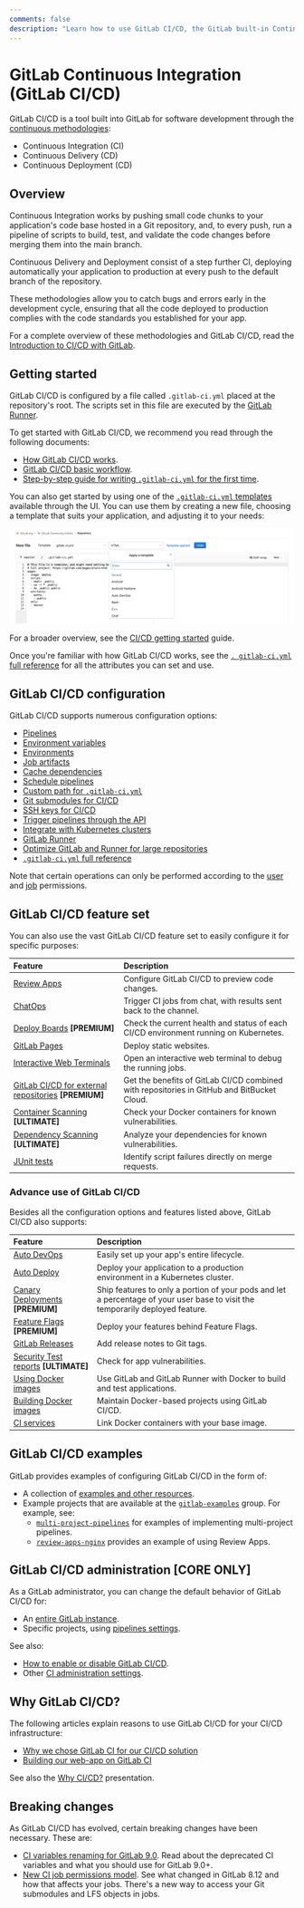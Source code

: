 ```yaml
---
comments: false
description: "Learn how to use GitLab CI/CD, the GitLab built-in Continuous Integration, Continuous Deployment, and Continuous Delivery toolset to build, test, and deploy your application."
---
```


# GitLab Continuous Integration (GitLab CI/CD)

GitLab CI/CD is a tool built into GitLab for software development
through the [continuous methodologies](introduction/index.md#introduction-to-cicd-methodologies):

- Continuous Integration (CI)
- Continuous Delivery (CD)
- Continuous Deployment (CD)

## Overview

Continuous Integration works by pushing small code chunks to your
application's code base hosted in a Git repository, and, to every
push, run a pipeline of scripts to build, test, and validate the
code changes before merging them into the main branch.

Continuous Delivery and Deployment consist of a step further CI,
deploying automatically your application to production at every
push to the default branch of the repository.

These methodologies allow you to catch bugs and errors early in
the development cycle, ensuring that all the code deployed to
production complies with the code standards you established for
your app.

For a complete overview of these methodologies and GitLab CI/CD,
read the [Introduction to CI/CD with GitLab](introduction/index.md).

## Getting started

GitLab CI/CD is configured by a file called `.gitlab-ci.yml` placed
at the repository's root. The scripts set in this file are executed
by the [GitLab Runner](https://docs.gitlab.com/runner/).

To get started with GitLab CI/CD, we recommend you read through
the following documents:

- [How GitLab CI/CD works](introduction/index.md#how-gitlab-cicd-works).
- [GitLab CI/CD basic workflow](introduction/index.md#basic-cicd-workflow).
- [Step-by-step guide for writing `.gitlab-ci.yml` for the first time](../user/project/pages/getting_started_part_four.md).

You can also get started by using one of the
[`.gitlab-ci.yml` templates](https://gitlab.com/gitlab-org/gitlab-ce/tree/master/lib/gitlab/ci/templates)
available through the UI. You can use them by creating a new file,
choosing a template that suits your application, and adjusting it
to your needs:

![Use a .gitlab-ci.yml template](img/add_file_template_11_10.png)

For a broader overview, see the [CI/CD getting started](quick_start/README.md) guide.

Once you're familiar with how GitLab CI/CD works, see the
[`. gitlab-ci.yml` full reference](yaml/README.md)
for all the attributes you can set and use.

## GitLab CI/CD configuration

GitLab CI/CD supports numerous configuration options:

- [Pipelines](pipelines.md)
- [Environment variables](variables/README.md)
- [Environments](environments.md)
- [Job artifacts](../user/project/pipelines/job_artifacts.md)
- [Cache dependencies](caching/index.md)
- [Schedule pipelines](../user/project/pipelines/schedules.md)
- [Custom path for `.gitlab-ci.yml`](../user/project/pipelines/settings.md#custom-ci-config-path)
- [Git submodules for CI/CD](git_submodules.md)
- [SSH keys for CI/CD](ssh_keys/README.md)
- [Trigger pipelines through the API](triggers/README.md)
- [Integrate with Kubernetes clusters](../user/project/clusters/index.md)
- [GitLab Runner](https://docs.gitlab.com/runner/)
- [Optimize GitLab and Runner for large repositories](large_repositories/index.md)
- [`.gitlab-ci.yml` full reference](yaml/README.md)

Note that certain operations can only be performed according to the
[user](../user/permissions.md#gitlab-cicd-permissions) and [job](../user/permissions.md#job-permissions) permissions.

## GitLab CI/CD feature set

You can also use the vast GitLab CI/CD feature set to easily configure
it for specific purposes:

| Feature | Description |
|:--- |:--- |
| [Review Apps](review_apps/index.md) | Configure GitLab CI/CD to preview code changes. |
| [ChatOps](chatops/README.md) | Trigger CI jobs from chat, with results sent back to the channel. |
| [Deploy Boards](https://docs.gitlab.com/ee/user/project/deploy_boards.html) **[PREMIUM]** | Check the current health and status of each CI/CD environment running on Kubernetes. |
| [GitLab Pages](../user/project/pages/index.md) | Deploy static websites. |
| [Interactive Web Terminals](interactive_web_terminal/index.md) | Open an interactive web terminal to debug the running jobs. |
| [GitLab CI/CD for external repositories](https://docs.gitlab.com/ee/ci/ci_cd_for_external_repos/) **[PREMIUM]** | Get the benefits of GitLab CI/CD combined with repositories in GitHub and BitBucket Cloud. |
|[Container Scanning](https://docs.gitlab.com/ee/ci/examples/container_scanning.html) **[ULTIMATE]**| Check your Docker containers for known vulnerabilities. |
|[Dependency Scanning](https://docs.gitlab.com/ee/ci/examples/dependency_scanning.html) **[ULTIMATE]**| Analyze your dependencies for known vulnerabilities. |
|[JUnit tests](junit_test_reports.md)| Identify script failures directly on merge requests. |

### Advance use of GitLab CI/CD

Besides all the configuration options and features listed above,
GitLab CI/CD also supports:

| Feature | Description |
|:--- |:--- |
| [Auto DevOps](../topics/autodevops/index.md) | Easily set up your app's entire lifecycle. |
| [Auto Deploy](../topics/autodevops/index.md#auto-deploy) | Deploy your application to a production environment in a Kubernetes cluster. |
| [Canary Deployments](https://docs.gitlab.com/ee/user/project/canary_deployments.html) **[PREMIUM]** | Ship features to only a portion of your pods and let a percentage of your user base to visit the temporarily deployed feature. |
| [Feature Flags](https://docs.gitlab.com/ee/user/project/operations/feature_flags.html) **[PREMIUM]** | Deploy your features behind Feature Flags. |
| [GitLab Releases](../user/project/releases/index.md) | Add release notes to Git tags. |
| [Security Test reports](https://docs.gitlab.com/ee/user/project/merge_requests/#security-reports-ultimate) **[ULTIMATE]** | Check for app vulnerabilities. |
| [Using Docker images](docker/using_docker_images.md) | Use GitLab and GitLab Runner with Docker to build and test applications. |
| [Building Docker images](docker/using_docker_build.md) | Maintain Docker-based projects using GitLab CI/CD. |
| [CI services](services/README.md)| Link Docker containers with your base image. |

## GitLab CI/CD examples

GitLab provides examples of configuring GitLab CI/CD in the form of:

- A collection of [examples and other resources](examples/README.md).
- Example projects that are available at the [`gitlab-examples`](https://gitlab.com/gitlab-examples) group. For example, see:
  - [`multi-project-pipelines`](https://gitlab.com/gitlab-examples/multi-project-pipelines) for examples of implementing multi-project pipelines.
  - [`review-apps-nginx`](https://gitlab.com/gitlab-examples/review-apps-nginx/) provides an example of using Review Apps.

## GitLab CI/CD administration **[CORE ONLY]**

As a GitLab administrator, you can change the default behavior
of GitLab CI/CD for:

- An [entire GitLab instance](../user/admin_area/settings/continuous_integration.md).
- Specific projects, using [pipelines settings](../user/project/pipelines/settings.md).

See also:

- [How to enable or disable GitLab CI/CD](enable_or_disable_ci.md).
- Other [CI administration settings](../administration/index.md#continuous-integration-settings).

## Why GitLab CI/CD?

The following articles explain reasons to use GitLab CI/CD
for your CI/CD infrastructure:

- [Why we chose GitLab CI for our CI/CD solution](https://about.gitlab.com/2016/10/17/gitlab-ci-oohlala/)
- [Building our web-app on GitLab CI](https://about.gitlab.com/2016/07/22/building-our-web-app-on-gitlab-ci/)

See also the [Why CI/CD?](https://docs.google.com/presentation/d/1OGgk2Tcxbpl7DJaIOzCX4Vqg3dlwfELC3u2jEeCBbDk) presentation.

## Breaking changes

As GitLab CI/CD has evolved, certain breaking changes have
been necessary. These are:

- [CI variables renaming for GitLab 9.0](variables/deprecated_variables.md#gitlab-90-renamed-variables). Read about the
  deprecated CI variables and what you should use for GitLab 9.0+.
- [New CI job permissions model](../user/project/new_ci_build_permissions_model.md).
  See what changed in GitLab 8.12 and how that affects your jobs.
  There's a new way to access your Git submodules and LFS objects in jobs.
